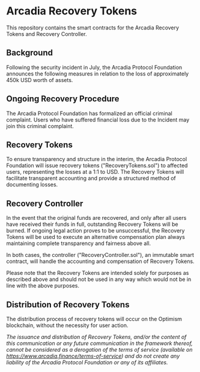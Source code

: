 # Arcadia Recovery Tokens

This repository contains the smart contracts for the Arcadia Recovery Tokens and Recovery Controller.

## Background

Following the security incident in July, the Arcadia Protocol Foundation announces the following measures in relation to the loss of approximately 450k USD worth of assets.

## Ongoing Recovery Procedure

The Arcadia Protocol Foundation has formalized an official criminal complaint.
Users who have suffered financial loss due to the Incident may join this criminal complaint.

## Recovery Tokens

To ensure transparency and structure in the interim, the Arcadia Protocol Foundation will issue recovery tokens ("RecoveryTokens.sol") to affected users, representing the losses at a 1:1 to USD. The Recovery Tokens will facilitate transparent accounting and provide a structured method of documenting losses.

## Recovery Controller

In the event that the original funds are recovered, and only after all users have received their funds in full, outstanding Recovery Tokens will be burned.
If ongoing legal action proves to be unsuccessful, the Recovery Tokens will be used to execute an alternative compensation plan always maintaining complete transparency and fairness above all.

In both cases, the controller ("RecoveryController.sol"), an immutable smart contract, will handle the accounting and compensation of Recovery Tokens.

Please note that the Recovery Tokens are intended solely for purposes as described above and should not be used in any way which would not be in line with the above purposes.

## Distribution of Recovery Tokens

The distribution process of recovery tokens will occur on the Optimism blockchain, without the necessity for user action.

*The issuance and distribution of Recovery Tokens, and/or the content of this communication or any future communication in the framework thereof, cannot be considered as a derogation of the terms of service (available on https://www.arcadia.finance/terms-of-service) and do not create any liability of the Arcadia Protocol Foundation or any of its affiliates.*
